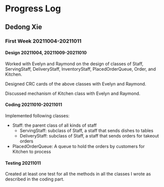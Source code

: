 # Progress Log
## Dedong Xie
### First Week 20211004-20211011
#### Design 20211004, 20211009-20211010
Worked with Evelyn and Raymond on the design of classes of Staff, ServingStaff, DeliveryStaff, InventoryStaff, PlacedOrderQueue, Order, and Kitchen.

Designed CRC cards of the above classes with Evelyn and Raymond.

Discussed mechanism of Kitchen class with Evelyn and Raymond.
#### Coding 20211010-20211011

Implemented following classes:

- Staff: the parent class of all kinds of staff
    - ServingStaff: subclass of Staff, a staff that sends dishes to tables
    - DeliveryStaff: subclass of Staff, a staff that sends orders for takeout orders
- PlacedOrderQueue: A queue to hold the orders by customers for Kitchen to process

#### Testing 20211011
Created at least one test for all the methods in all the classes I wrote as described in the coding part.
